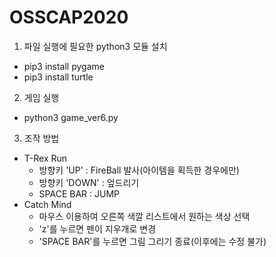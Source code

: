 # OSSCAP2020

1. 파일 실행에 필요한 python3 모듈 설치 
 - pip3 install pygame
 - pip3 install turtle

2. 게임 실행
 - python3 game_ver6.py
 
3. 조작 방법
  - T-Rex Run
    * 방향키 'UP'   : FireBall 발사(아이템을 획득한 경우에만)
    * 방향키 'DOWN' : 엎드리기
    * SPACE BAR     : JUMP
  - Catch Mind
    * 마우스 이용하여 오른쪽 색깔 리스트에서 원하는 색상 선택
    * 'z'를 누르면 펜이 지우개로 변경
    * 'SPACE BAR'를 누르면 그림 그리기 종료(이후에는 수정 불가)

    
